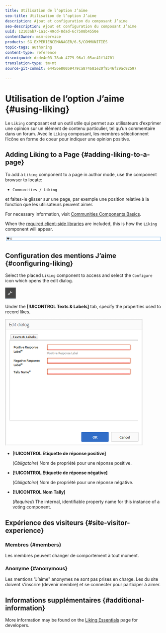```yaml
---
title: Utilisation de l’option J’aime
seo-title: Utilisation de l’option J’aime
description: Ajout et configuration du composant J’aime
seo-description: Ajout et configuration du composant J’aime
uuid: 12103ab7-1a1c-49cd-8dad-6c7508b4550e
contentOwner: msm-service
products: SG_EXPERIENCEMANAGER/6.5/COMMUNITIES
topic-tags: authoring
content-type: reference
discoiquuid: dcde4e03-78ab-4779-96a1-05ac41f14701
translation-type: tm+mt
source-git-commit: e4456e80059479ca874681e20f8546f29ac92597

---
```



# Utilisation de l’option J’aime {#using-liking}

Le `Liking` composant est un outil utile qui permet aux utilisateurs d’exprimer une opinion sur un élément de contenu particulier, tel qu’un commentaire dans un forum. Avec le `Liking` composant, les membres sélectionnent l’icône en forme de coeur pour indiquer une opinion positive.

## Adding Liking to a Page {#adding-liking-to-a-page}

To add a `Liking` component to a page in author mode, use the component browser to locate:

* `Communities / Liking`

et faites-le glisser sur une page, par exemple une position relative à la fonction que les utilisateurs peuvent aimer.

For necessary information, visit [Communities Components Basics](basics.md).

When the [required client-side libraries](essentials-liking.md#essentials-for-client-side) are included, this is how the `Liking` component will appear.

![chlimage_1-93](assets/chlimage_1-93.png)

## Configuration des mentions J’aime {#configuring-liking}

Select the placed `Liking` component to access and select the `Configure` icon which opens the edit dialog.

![chlimage_1-94](assets/chlimage_1-94.png)

Under the **[!UICONTROL Texts &amp; Labels]** tab, specify the properties used to record likes.

![chlimage_1-95](assets/chlimage_1-95.png)

* **[!UICONTROL Etiquette de réponse positive]**

   (*Obligatoire*) Nom de propriété pour une réponse positive.

* **[!UICONTROL Etiquette de réponse négative]**

   (*Obligatoire*) Nom de propriété pour une réponse négative.

* **[!UICONTROL Nom Tally]**

   (*Required*) The internal, identifiable property name for this instance of a voting component.

## Expérience des visiteurs {#site-visitor-experience}

### Membres {#members}

Les membres peuvent changer de comportement à tout moment.

### Anonyme {#anonymous}

Les mentions &quot;J’aime&quot; anonymes ne sont pas prises en charge. Les du site doivent s&#39;inscrire (devenir membre) et se connecter pour participer à aimer.

## Informations supplémentaires {#additional-information}

More information may be found on the [Liking Essentials](essentials-liking.md) page for developers.
